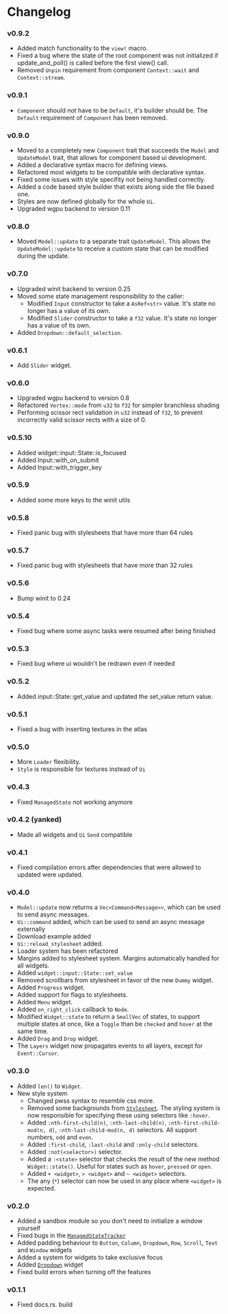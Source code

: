 # Changelog

### v0.9.2
- Added match functionality to the `view!` macro.
- Fixed a bug where the state of the root component was not initialized if update_and_poll() is called before the first view() call.
- Removed `Unpin` requirement from component `Context::wait` and `Context::stream`.

### v0.9.1
- `Component` should not have to be `Default`, it's builder should be. The `Default` requirement of `Component` has been removed.

### v0.9.0
- Moved to a completely new `Component` trait that succeeds the `Model` and `UpdateModel` trait, that allows for component based ui development.
- Added a declarative syntax macro for defining views.
- Refactored most widgets to be compatible with declarative syntax.
- Fixed some issues with style specifity not being handled correctly.
- Added a code based style builder that exists along side the file based one.
- Styles are now defined globally for the whole `Ui`.
- Upgraded wgpu backend to version 0.11

### v0.8.0
- Moved `Model::update` to a separate trait `UpdateModel`. 
  This allows the `UpdateModel::update` to receive a custom state that can be modified during the update.

### v0.7.0
- Upgraded winit backend to version 0.25
- Moved some state management responsibility to the caller:
  - Modified `Input` constructor to take a `AsRef<str>` value. It's state no longer has a value of its own.
  - Modified `Slider` constructor to take a `f32` value. It's state no longer has a value of its own.
- Added `Dropdown::default_selection`.

### v0.6.1
- Add `Slider` widget.

### v0.6.0
- Upgraded wgpu backend to version 0.8
- Refactored `Vertex::mode` from `u32` to `f32` for simpler branchless shading
- Performing scissor rect validation in `u32` instead of `f32`, 
  to prevent incorrectly valid scissor rects with a size of 0.

### v0.5.10
- Added widget::input::State::is_focused
- Added Input::with_on_submit
- Added Input::with_trigger_key

### v0.5.9
- Added some more keys to the winit utils

### v0.5.8
- Fixed panic bug with stylesheets that have more than 64 rules

### v0.5.7
- Fixed panic bug with stylesheets that have more than 32 rules

### v0.5.6
- Bump winit to 0.24

### v0.5.4
- Fixed bug where some async tasks were resumed after being finished

### v0.5.3
- Fixed bug where ui wouldn't be redrawn even if needed

### v0.5.2
- Added input::State::get_value and updated the set_value return value.

### v0.5.1
- Fixed a bug with inserting textures in the atlas

### v0.5.0
- More `Loader` flexibility.
- `Style` is responsible for textures instead of `Ui`

### v0.4.3
- Fixed `ManagedState` not working anymore

### v0.4.2 (yanked)
- Made all widgets and `Ui` `Send` compatible

### v0.4.1
- Fixed compilation errors after dependencies that were allowed to updated were updated.

### v0.4.0
- `Model::update` now returns a `Vec<Command<Message>>`, which can be used to send async messages.
- `Ui::command` added, which can be used to send an async message externally
- Download example added
- `Ui::reload_stylesheet` added.
- Loader system has been refactored
- Margins added to stylesheet system. Margins automatically handled for all widgets.
- Added `widget::input::State::set_value`
- Removed scrollbars from stylesheet in favor of the new `Dummy` widget.
- Added `Progress` widget.
- Added support for flags to stylesheets.
- Added `Menu` widget.
- Added `on_right_click` callback to `Node`.
- Modified `Widget::state` to return a `SmallVec` of states, to support multiple states at once, 
like a `Toggle` than be `checked` and `hover` at the same time.
- Added `Drag` and `Drop` widget.
- The `Layers` widget now propagates events to all layers, except for `Event::Cursor`.

 ### v0.3.0
- Added `len()` to `Widget`.
- New style system
    - Changed pwss syntax to resemble css more.
    - Removed some backgrounds from [`Stylesheet`](src/stylesheet/mod.rs).
    The styling system is now responsible for specifying these using selectors like `:hover`.
    - Added `:nth-first-child(n)`, `:nth-last-child(n)`, `:nth-first-child-mod(n, d)`, 
    `:nth-last-child-mod(n, d)` selectors. All support numbers, `odd` and `even`.
    - Added `:first-child`, `:last-child` and `:only-child` selectors.
    - Added `:not(<selector>)` selector.
    - Added a `:<state>` selector that checks the result of the new method `Widget::state()`.
    Useful for states such as `hover`, `pressed` or `open`.
    - Added `+ <widget>`, `> <widget>` and `~ <widget>` selectors.
    - The any (`*`) selector can now be used in any place where `<widget>` is expected.  

 ### v0.2.0
- Added a sandbox module so you don't need to initialize a window yourself
- Fixed bugs in the [`ManagedStateTracker`](src/tracker.rs)
- Added padding behaviour to `Button`, `Column`, `Dropdown`, `Row`, `Scroll`, `Text` and `Window` widgets
- Added a system for widgets to take exclusive focus
- Added [`Dropdown`](src/widget/dropdown.rs) widget
- Fixed build errors when turning off the features

 ### v0.1.1
- Fixed docs.rs. build